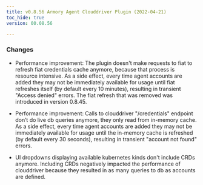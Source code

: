 ```yaml
---
title: v0.8.56 Armory Agent Clouddriver Plugin (2022-04-21)
toc_hide: true
version: 00.08.56

---
```


### Changes

* Performance improvement: The plugin doesn't make requests to fiat to refresh fiat credentials cache anymore, because that process is resource intensive. As a side effect, every time agent accounts are added they may not be immediately available for usage until fiat refreshes itself (by default every 10 minutes), resulting in transient "Access denied" errors. The fiat refresh that was removed was introduced in version 0.8.45.

* Performance improvement: Calls to clouddriver "/credentials" endpoint don’t do live db queries anymore, they only read from in-memory cache. As a side effect, every time agent accounts are added they may not be immediately available for usage until the in-memory cache is refreshed (by default every 30 seconds), resulting in transient "account not found" errors.

* UI dropdowns displaying available kubernetes kinds don't include CRDs anymore. Including CRDs negatively impacted the performance of clouddriver because they resulted in as many queries to db as accounts are defined.

